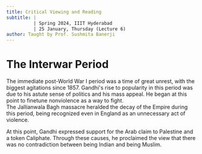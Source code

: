 ```yaml
---
title: Critical Viewing and Reading
subtitle: |
          | Spring 2024, IIIT Hyderabad
          | 25 January, Thursday (Lecture 6)
author: Taught by Prof. Sushmita Banerji
---
```


# The Interwar Period
The immediate post-World War I period was a time of great unrest, with the biggest agitations since 1857. Gandhi's rise to popularity in this period was due to his astute sense of politics and his mass appeal. He began at this point to finetune nonviolence as a way to fight.  
The Jallianwala Bagh massacre heralded the decay of the Empire during this period, being recognized even in England as an unnecessary act of violence.

At this point, Gandhi expressed support for the Arab claim to Palestine and a token Caliphate. Through these causes, he proclaimed the view that there was no contradiction between being Indian and being Muslim.